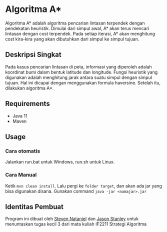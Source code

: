 # Algoritma A*
Algoritma A* adalah algoritma pencarian lintasan terpendek dengan pendekatan heuristik. Dimulai dari simpul awal, A* akan terus mencari lintasan dengan cost terpendek. Pada setiap iterasi, A* akan menghitung cost kira-kira yang akan dibutuhkan dari simpul ke simpul tujuan. 

## Deskripsi Singkat
Pada kasus pencarian lintasan di peta, informasi yang diperoleh adalah koordinat bumi dalam bentuk latitude dan longitude. Fungsi heuristik yang digunakan adalah menghitung jarak antara suatu simpul dengan simpul tujuan. Hal ini dicapai dengan menggunakan formula haversine. Setelah itu, dilakukan algoritma A*.

## Requirements

- Java 11
- Maven

## Usage

### Cara otomatis
Jalankan run.bat untuk Windows, run.sh untuk Linux.

### Cara Manual
Ketik ```mvn clean install```.
Lalu pergi ke ```folder target```, dan akan ada jar yang bisa digunakan disana.
Gunakan command ```java -jar <namajar>.jar```

## Identitas Pembuat
Program ini dibuat oleh [Steven Nataniel](https://github.com/ravielze) dan [Jason Stanley](https://github.com/jasonstanleyyoman) untuk menuntaskan tugas kecil 3 dari mata kuliah IF2211 Strategi Algoritma